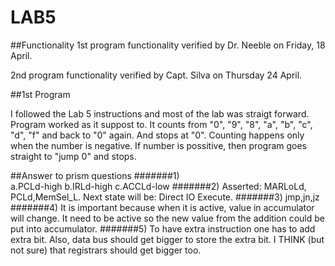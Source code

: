 LAB5
====
##Functionality
1st program functionality verified by Dr. Neeble on Friday, 18 April.

2nd program functionality verified by Capt. Silva on Thursday 24 April.

##1st Program

I followed the Lab 5 instructions and most of the lab was straigt forward. 
Program worked as it suppost to. It counts from "0", "9", "8", "a", "b", "c", "d", "f" and back to "0" again. And stops at "0". Counting happens only when the number is negative. If number is possitive, then program goes straight to "jump 0" and stops. 

##Answer to prism questions
#######1)   
            a.PCLd-high
            b.IRLd-high
            c.ACCLd-low
#######2) 
            Asserted: MARLoLd, PCLd,MemSel_L. 
            Next state will be: Direct IO Execute.
#######3) jmp,jn,jz
#######4) It is important because when it is active, value in accumulator will change. It need to be active so the new value from the addition could be put into accumulator.
#######5) To have extra instruction one has to add extra bit. Also, data bus should get bigger to store the extra bit. I THINK (but not sure) that registrars should get bigger too.
